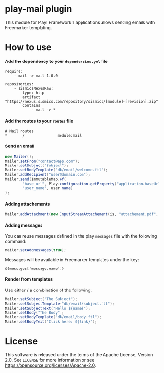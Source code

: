 # play-mail plugin

This module for Play! Framework 1 applications allows sending emails with Freemarker templating.

# How to use

####  Add the dependency to your `dependencies.yml` file

```
require:
    - mail -> mail 1.0.0

repositories:
    - sismicsNexusRaw:
        type: http
        artifact: "https://nexus.sismics.com/repository/sismics/[module]-[revision].zip"
        contains:
            - mail -> *

```
####  Add the routes to your `routes` file

```
# Mail routes
*       /               module:mail
```

####  Send an email

```java
new Mailer();
Mailer.setFrom("contact@app.com");
Mailer.setSubject("Subject");
Mailer.setBodyTemplate("db/email/welcome.ftl");
Mailer.addRecipient("user@domain.com");
Mailer.send(ImmutableMap.of(
        "base_url", Play.configuration.getProperty("application.baseUrl"),
        "user_name", user.name)
);
```

####  Adding attachements

```java
Mailer.addAttachment(new InputStreamAttachement(is, "attachement.pdf", "application/pdf", "Attachement name"));
```
####  Adding messages

You can reuse messages defined in the play `messages` file with the following command:

```java
Mailer.setAddMessages(true);
```

Messages will be available in Freemarker templates under the key:

```
${messages['message.name']}
```

####  Render from templates
Use either / a combination of the following:

```java
Mailer.setSubject("The Subject");
Mailer.setSubjectTemplate("db/email/subject.ftl");
Mailer.setSubjectText("Hello ${name}");
Mailer.setBody("The Body");
Mailer.setBodyTemplate("db/email/body.ftl");
Mailer.setBodyText("Click here: ${link}");
```

# License

This software is released under the terms of the Apache License, Version 2.0. See `LICENSE` for more
information or see <https://opensource.org/licenses/Apache-2.0>.
